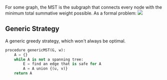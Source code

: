 For some graph, the MST is the subgraph that connects every node with the minimum total summative weight possible.
As a formal problem:
![](Pasted%20image%2020230221121459.png)
## Generic Strategy
A generic greedy strategy, which won't always be optimal.
```python
procedure genericMST(G, w):
	A = {}
	while A is not a spanning tree:
		E = find an edge that is safe for A
		A = A union {(u, v)}
	return A
```